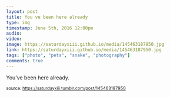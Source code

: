 ```yaml
---
layout: post
title: You ve been here already
type: img
timestamp: June 5th, 2016 12:00pm
audio: 
video: 
image: https://saturdayxiii.github.io/media/145463187950.jpg
link: https://saturdayxiii.github.io/media/145463187950.jpg
tags: ["photo", "pets", "snake", "photography"]
comments: true
---
```


You’ve been here already.
 
  
<small>source: https://saturdayxiii.tumblr.com/post/145463187950</small>